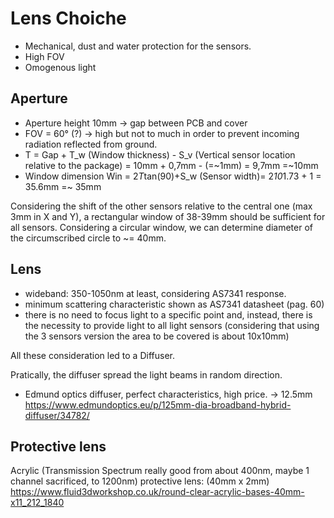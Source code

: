 # Lens Choiche
- Mechanical, dust and water protection for the sensors.
- High FOV
- Omogenous light

## Aperture
- Aperture height 10mm -> gap between PCB and cover
- FOV = 60° (?) -> high but not to much in order to prevent incoming radiation reflected from ground.
- T = Gap + T_w (Window thickness) - S_v (Vertical sensor location relative to the package) = 10mm + 0,7mm - (=~1mm) = 9,7mm =~10mm
- Window dimension Win = 2*T*tan(90)+S_w (Sensor width)= 2*10*1.73 + 1 = 35.6mm =~ 35mm

Considering the shift of the other sensors relative to the central one (max 3mm in X and Y), a rectangular window of 38-39mm should be sufficient for all sensors.
Considering a circular window, we can determine diameter of the circumscribed circle to ~= 40mm.

## Lens
- wideband: 350-1050nm at least, considering AS7341 response.
- minimum scattering characteristic shown as AS7341 datasheet (pag. 60)
- there is no need to focus light to a specific point and, instead, there is the necessity to provide light to all light sensors (considering that using the 3 sensors version the area to be covered is about 10x10mm)

All these consideration led to a Diffuser.

Pratically, the diffuser spread the light beams in random direction.

- Edmund optics diffuser, perfect characteristics, high price. -> 12.5mm
https://www.edmundoptics.eu/p/125mm-dia-broadband-hybrid-diffuser/34782/

## Protective lens
Acrylic (Transmission Spectrum really good from about 400nm, maybe 1 channel sacrificed, to 1200nm) protective lens: (40mm x 2mm)
https://www.fluid3dworkshop.co.uk/round-clear-acrylic-bases-40mm-x11_212_1840
